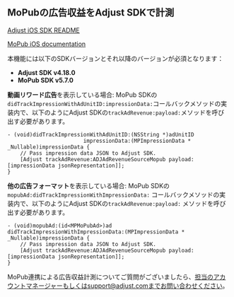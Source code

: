 ## MoPubの広告収益をAdjust SDKで計測

[Adjust iOS SDK README][ios-readme]

[MoPub iOS documentation][mopub-docs]

本機能には以下のSDKバージョンとそれ以降のバージョンが必須となります：

- **Adjust SDK v4.18.0**
- **MoPub SDK v5.7.0**

**動画リワード広告**を表示している場合: MoPub SDKの`didTrackImpressionWithAdUnitID:impressionData:`コールバックメソッドの実装内で、以下のようにAdjust SDKの`trackAdRevenue:payload:`メソッドを呼び出す必要があります。

```objc
- (void)didTrackImpressionWithAdUnitID:(NSString *)adUnitID 
                        impressionData:(MPImpressionData * _Nullable)impressionData {
    // Pass impression data JSON to Adjust SDK.
    [Adjust trackAdRevenue:ADJAdRevenueSourceMopub payload:[impressionData jsonRepresentation]];
}
```

**他の広告フォーマット**を表示している場合: MoPub SDKの`mopubAd:didTrackImpressionWithImpressionData:` コールバックメソッドの実装内で、以下のようにAdjust SDKの`trackAdRevenue:payload:` メソッドを呼び出す必要があります。

```objc
- (void)mopubAd:(id<MPMoPubAd>)ad didTrackImpressionWithImpressionData:(MPImpressionData * _Nullable)impressionData {
    // Pass impression data JSON to Adjust SDK.
    [Adjust trackAdRevenue:ADJAdRevenueSourceMopub payload:[impressionData jsonRepresentation]];                              
}
```

MoPub連携による広告収益計測についてご質問がございましたら、担当のアカウントマネージャーもしくはsupport@adjust.comまでお問い合わせください。

[mopub-docs]:        https://developers.mopub.com/publishers/android/impression-data/
[ios-readme]:    ../../japanese/README.md
